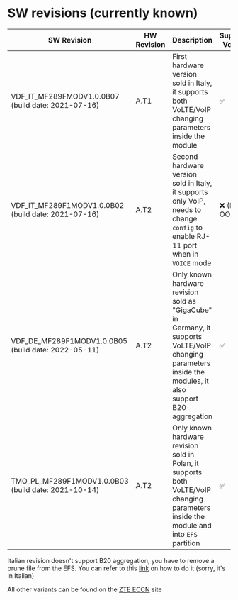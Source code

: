 # SW revisions (currently known)

| SW Revision                                         | HW Revision | Description                                                                                                                                               | Support VoLTE |
|-----------------------------------------------------|-------------|-----------------------------------------------------------------------------------------------------------------------------------------------------------|---------------|
| VDF_IT_MF289FMODV1.0.0B07 (build date: 2021-07-16)  | A.T1        | First hardware version sold in Italy, it supports both VoLTE/VoIP changing parameters inside the module                                                    | ✅             |
| VDF_IT_MF289F1MODV1.0.0B02 (build date: 2021-07-16) | A.T2        | Second hardware version sold in Italy, it supports only VoIP, needs to change `config` to enable RJ-11 port when in `VOICE` mode                          | ❌ (Not OOB)   |
| VDF_DE_MF289F1MODV1.0.0B05 (build date: 2022-05-11) | A.T2        | Only known hardware revision sold as "GigaCube" in Germany, it supports VoLTE/VoIP changing parameters inside the modules, it also support B20 aggregation | ✅             |
| TMO_PL_MF289F1MODV1.0.0B03 (build date: 2021-10-14) | A.T2        | Only known hardware revision sold in Polan, it supports both VoLTE/VoIP changing parameters inside the module and into `EFS` partition                     | ✅             |

Italian revision doesn't support B20 aggregation, you have to remove a prune file from the EFS. You can refer to this [link](https://forum.fibra.click/d/32421-zte-mf289f-vodafone-fwa-sblocco-aggregazione-b20-su-modello-vfit) on how to do it (sorry, it's in Italian)

All other variants can be found on the [ZTE ECCN](https://www.zte.com.cn/global/about/eccn.html) site
